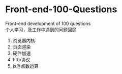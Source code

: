 # Front-end-100-Questions
Front-end development of 100 questions   
个人学习，及工作中遇到的问题回顾

1. 浏览器内核
2. 页面渲染
3. 硬件加速
4. http协议
5. js浮点数运算
